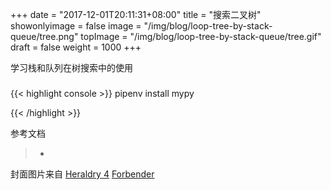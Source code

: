 +++
date = "2017-12-01T20:11:31+08:00"
title = "搜索二叉树"
showonlyimage = false
image = "/img/blog/loop-tree-by-stack-queue/tree.png"
topImage = "/img/blog/loop-tree-by-stack-queue/tree.gif"
draft = false
weight = 1000
+++

学习栈和队列在树搜索中的使用
<!--more-->

###

{{< highlight console >}}
pipenv install mypy

{{< /highlight >}}

参考文档

> - 

封面图片来自 [Heraldry 4](https://dribbble.com/shots/3454908-Heraldry-4) <a href="https://dribbble.com/federicafragapane"><i class="fa fa-dribbble" aria-hidden="true"></i> Forbender</a>
